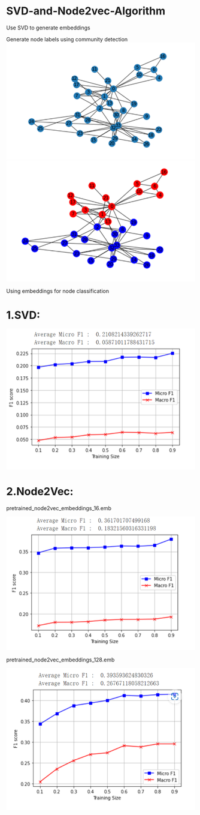 # SVD-and-Node2vec-Algorithm

Use SVD to generate embeddings

Generate node labels using community detection
![image](https://github.com/Jiarui-Xu-Gatech/SVD-and-Node2vec-Algorithm/blob/main/embeddings%20for%20community%20detection.png)
![image](https://github.com/Jiarui-Xu-Gatech/SVD-and-Node2vec-Algorithm/blob/main/embeddings%20for%20community%20detection2.png)

Using embeddings for node classification

# 1.SVD:

![image](https://github.com/Jiarui-Xu-Gatech/SVD-and-Node2vec-Algorithm/blob/main/F1.png)

# 2.Node2Vec:

pretrained_node2vec_embeddings_16.emb

![image](https://github.com/Jiarui-Xu-Gatech/SVD-and-Node2vec-Algorithm/blob/main/F2.png)



pretrained_node2vec_embeddings_128.emb

![image](https://github.com/Jiarui-Xu-Gatech/SVD-and-Node2vec-Algorithm/blob/main/F3.png)
